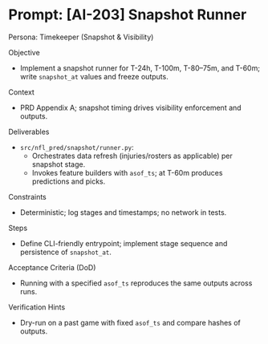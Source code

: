 # Prompt: [AI-203] Snapshot Runner

Persona: Timekeeper (Snapshot & Visibility)

Objective
- Implement a snapshot runner for T-24h, T-100m, T-80–75m, and T-60m; write `snapshot_at` values and freeze outputs.

Context
- PRD Appendix A; snapshot timing drives visibility enforcement and outputs.

Deliverables
- `src/nfl_pred/snapshot/runner.py`:
  - Orchestrates data refresh (injuries/rosters as applicable) per snapshot stage.
  - Invokes feature builders with `asof_ts`; at T-60m produces predictions and picks.

Constraints
- Deterministic; log stages and timestamps; no network in tests.

Steps
- Define CLI-friendly entrypoint; implement stage sequence and persistence of `snapshot_at`.

Acceptance Criteria (DoD)
- Running with a specified `asof_ts` reproduces the same outputs across runs.

Verification Hints
- Dry-run on a past game with fixed `asof_ts` and compare hashes of outputs.

